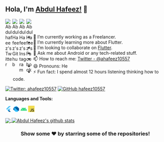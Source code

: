 ## Hola, I'm [Abdul Hafeez!](https://abdulhafeez.xyz) 👋


<a href="https://twitter.com/ahafeez10557">
  <img align="left" alt="Abdul hafeez's Twitter" width="22px" src="https://cdn.jsdelivr.net/npm/simple-icons@v3/icons/twitter.svg" />
</a>

<a href="https://github.com/hafeez10557">
  <img align="left" alt="Abdul Hafeez's Github" width="22px" src="https://cdn.jsdelivr.net/npm/simple-icons@v3/icons/github.svg" />
</a>
<a href="https://instagram.com/a.hafeez10557/">
  <img align="left" alt="Abdul Hafeez's Instagram" width="22px" src="https://cdn.jsdelivr.net/npm/simple-icons@v3/icons/instagram.svg" />
</a>
<a href="https://www.facebook.com/people/Abdul-Hafeez/100063561204409">
  <img align="left" alt="Abdul Hafeez's Facebook" width="22px" src="https://cdn.jsdelivr.net/npm/simple-icons@v3/icons/facebook.svg" />
</a>

<br/>
<br/>



- 🔭 I’m currently working as a Freelancer.
- 🌱 I’m currently learning more about Flutter.
- 👯 I’m looking to collaborate on [Flutter](https://abdulhafeez.xyz/).
- 💬 Ask me about Android or any tech-related stuff.
- 📫 How to reach me: [Twitter - @ahafeez10557](https://twitter.com/ahafeez10557) 
- 😄 Pronouns: He
- ⚡ Fun fact: I spend almost 12 hours listening thinking  how to code.

[![Twitter: ahafeez10557](https://img.shields.io/twitter/follow/ahafeez10557?style=social)](https://twitter.com/ahafeez10557)
[![GitHub hafeez10557](https://img.shields.io/github/followers/hafeez10557?label=follow&style=social)](https://github.com/hafeez10557)


**Languages and Tools:**  

<code><img height="20" src="https://raw.githubusercontent.com/github/explore/80688e429a7d4ef2fca1e82350fe8e3517d3494d/topics/flutter/flutter.png"></code>
<code><img height="20" src="https://raw.githubusercontent.com/github/explore/80688e429a7d4ef2fca1e82350fe8e3517d3494d/topics/dart/dart.png"></code>
<code><img height="20" src="https://raw.githubusercontent.com/github/explore/80688e429a7d4ef2fca1e82350fe8e3517d3494d/topics/android/android.png"></code>
<code><img height="20" src="https://raw.githubusercontent.com/github/explore/80688e429a7d4ef2fca1e82350fe8e3517d3494d/topics/javascript/javascript.png"></code>

<a href="https://github.com/hafeez10557">
  <img align="center" src="https://github-readme-stats.vercel.app/api/top-langs/?username=hafeez10557&theme=light&hide_langs_below=1" />
</a>
<a href="https://github.com/hafeez10557">
 <img align="center" src="https://github-readme-stats.vercel.app/api?username=hafeez10557&show_icons=true&theme=light&line_height=27" alt="Abdul Hafeez's github stats"/>
</a>

<div align="center">

### Show some ❤️ by starring some of the repositories!

</div>

